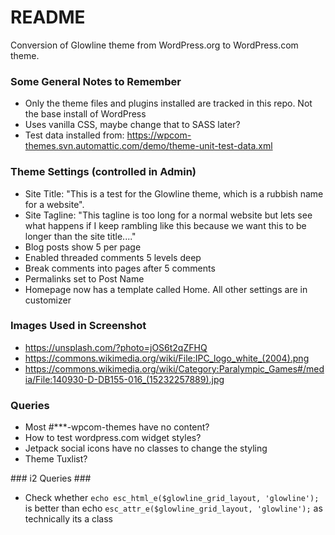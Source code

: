# README #

Conversion of Glowline theme from WordPress.org to WordPress.com theme.

### Some General Notes to Remember ###

* Only the theme files and plugins installed are tracked in this repo. Not the base install of WordPress
* Uses vanilla CSS, maybe change that to SASS later?
* Test data installed from: https://wpcom-themes.svn.automattic.com/demo/theme-unit-test-data.xml

### Theme Settings (controlled in Admin) ###

* Site Title: "This is a test for the Glowline theme, which is a rubbish name for a website".
* Site Tagline: "This tagline is too long for a normal website but lets see what happens if I keep rambling like this because we want this to be longer than the site title...."
* Blog posts show 5 per page
* Enabled threaded comments 5 levels deep
* Break comments into pages after 5 comments
* Permalinks set to Post Name
* Homepage now has a template called Home. All other settings are in customizer

### Images Used in Screenshot ###
* https://unsplash.com/?photo=jOS6t2qZFHQ
* https://commons.wikimedia.org/wiki/File:IPC_logo_white_(2004).png
* https://commons.wikimedia.org/wiki/Category:Paralympic_Games#/media/File:140930-D-DB155-016_(15232257889).jpg


### Queries ###

* Most #***-wpcom-themes have no content?
* How to test wordpress.com widget styles?
* Jetpack social icons have no classes to change the styling
* Theme Tuxlist?

### i2 Queries ###

* Check whether `echo esc_html_e($glowline_grid_layout, 'glowline');` is better than echo `esc_attr_e($glowline_grid_layout, 'glowline');` as technically its a class